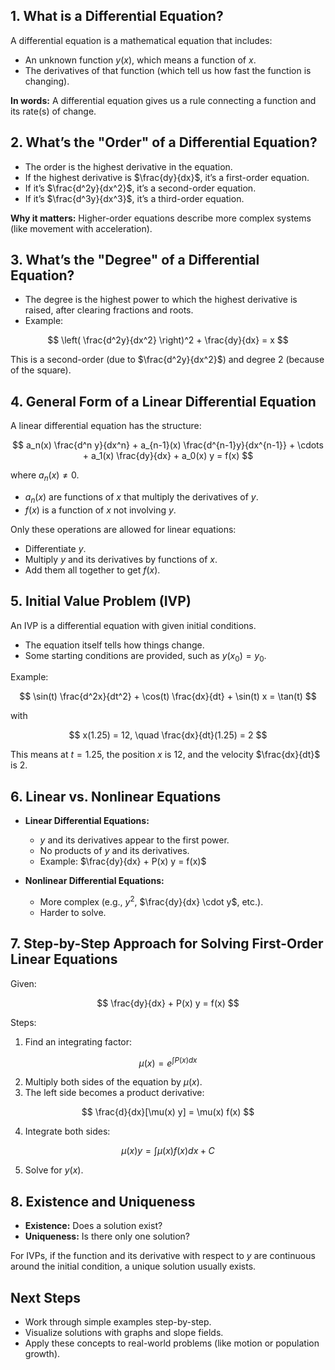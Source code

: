 ## 1. What is a Differential Equation?

A differential equation is a mathematical equation that includes:

* An unknown function $y(x)$, which means a function of $x$.
* The derivatives of that function (which tell us how fast the function is changing).

**In words:**
A differential equation gives us a rule connecting a function and its rate(s) of change.

## 2. What’s the "Order" of a Differential Equation?

* The order is the highest derivative in the equation.
* If the highest derivative is $\frac{dy}{dx}$, it’s a first-order equation.
* If it’s $\frac{d^2y}{dx^2}$, it’s a second-order equation.
* If it’s $\frac{d^3y}{dx^3}$, it’s a third-order equation.

**Why it matters:**
Higher-order equations describe more complex systems (like movement with acceleration).

## 3. What’s the "Degree" of a Differential Equation?

* The degree is the highest power to which the highest derivative is raised, after clearing fractions and roots.
* Example:

$$
\left( \frac{d^2y}{dx^2} \right)^2 + \frac{dy}{dx} = x
$$

This is a second-order (due to $\frac{d^2y}{dx^2}$) and degree 2 (because of the square).

## 4. General Form of a Linear Differential Equation

A linear differential equation has the structure:

$$
 a_n(x) \frac{d^n y}{dx^n} + a_{n-1}(x) \frac{d^{n-1}y}{dx^{n-1}} + \cdots + a_1(x) \frac{dy}{dx} + a_0(x) y = f(x)
$$

where $a_n(x) \neq 0$.

* $a_n(x)$ are functions of $x$ that multiply the derivatives of $y$.
* $f(x)$ is a function of $x$ not involving $y$.

Only these operations are allowed for linear equations:

* Differentiate $y$.
* Multiply $y$ and its derivatives by functions of $x$.
* Add them all together to get $f(x)$.

## 5. Initial Value Problem (IVP)

An IVP is a differential equation with given initial conditions.

* The equation itself tells how things change.
* Some starting conditions are provided, such as $y(x_0) = y_0$.

Example:

$$
\sin(t) \frac{d^2x}{dt^2} + \cos(t) \frac{dx}{dt} + \sin(t) x = \tan(t)
$$

with

$$
 x(1.25) = 12, \quad \frac{dx}{dt}(1.25) = 2
$$

This means at $t = 1.25$, the position $x$ is 12, and the velocity $\frac{dx}{dt}$ is 2.

## 6. Linear vs. Nonlinear Equations

* **Linear Differential Equations:**

  * $y$ and its derivatives appear to the first power.
  * No products of $y$ and its derivatives.
  * Example: $\frac{dy}{dx} + P(x) y = f(x)$

* **Nonlinear Differential Equations:**

  * More complex (e.g., $y^2$, $\frac{dy}{dx} \cdot y$, etc.).
  * Harder to solve.

## 7. Step-by-Step Approach for Solving First-Order Linear Equations

Given:

$$
\frac{dy}{dx} + P(x) y = f(x)
$$

Steps:

1. Find an integrating factor:

$$
 \mu(x) = e^{\int P(x) dx}
$$

2. Multiply both sides of the equation by $\mu(x)$.
3. The left side becomes a product derivative:

$$
 \frac{d}{dx}[\mu(x) y] = \mu(x) f(x)
$$

4. Integrate both sides:

$$
 \mu(x) y = \int \mu(x) f(x) dx + C
$$

5. Solve for $y(x)$.

## 8. Existence and Uniqueness

* **Existence:** Does a solution exist?
* **Uniqueness:** Is there only one solution?

For IVPs, if the function and its derivative with respect to $y$ are continuous around the initial condition, a unique solution usually exists.

## Next Steps

* Work through simple examples step-by-step.
* Visualize solutions with graphs and slope fields.
* Apply these concepts to real-world problems (like motion or population growth).

